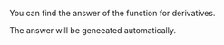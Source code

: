 You can find the answer of the function for derivatives.

The answer will be geneeated automatically.
